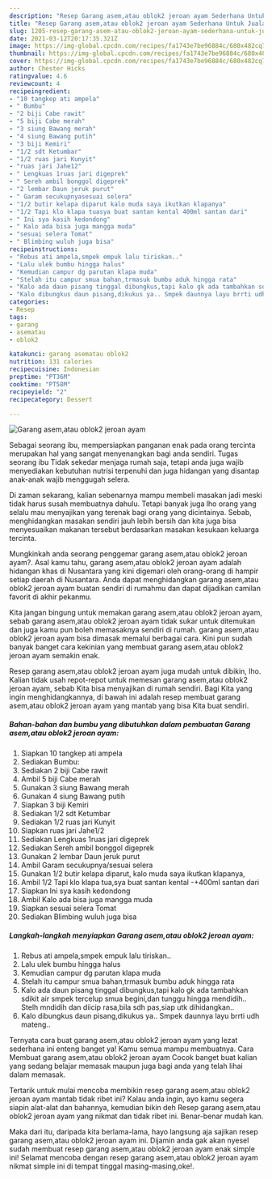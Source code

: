 ```yaml
---
description: "Resep Garang asem,atau oblok2 jeroan ayam Sederhana Untuk Jualan"
title: "Resep Garang asem,atau oblok2 jeroan ayam Sederhana Untuk Jualan"
slug: 1205-resep-garang-asem-atau-oblok2-jeroan-ayam-sederhana-untuk-jualan
date: 2021-03-12T20:17:35.321Z
image: https://img-global.cpcdn.com/recipes/fa1743e7be96884c/680x482cq70/garang-asematau-oblok2-jeroan-ayam-foto-resep-utama.jpg
thumbnail: https://img-global.cpcdn.com/recipes/fa1743e7be96884c/680x482cq70/garang-asematau-oblok2-jeroan-ayam-foto-resep-utama.jpg
cover: https://img-global.cpcdn.com/recipes/fa1743e7be96884c/680x482cq70/garang-asematau-oblok2-jeroan-ayam-foto-resep-utama.jpg
author: Chester Hicks
ratingvalue: 4.6
reviewcount: 4
recipeingredient:
- "10 tangkep ati ampela"
- " Bumbu"
- "2 biji Cabe rawit"
- "5 biji Cabe merah"
- "3 siung Bawang merah"
- "4 siung Bawang putih"
- "3 biji Kemiri"
- "1/2 sdt Ketumbar"
- "1/2 ruas jari Kunyit"
- "ruas jari Jahe12"
- " Lengkuas 1ruas jari digeprek"
- " Sereh ambil bonggol digeprek"
- "2 lembar Daun jeruk purut"
- " Garam secukupnyasesuai selera"
- "1/2 butir kelapa diparut kalo muda saya ikutkan klapanya"
- "1/2 Tapi klo klapa tuasya buat santan kental 400ml santan dari"
- " Ini sya kasih kedondong"
- " Kalo ada bisa juga mangga muda"
- "sesuai selera Tomat"
- " Blimbing wuluh juga bisa"
recipeinstructions:
- "Rebus ati ampela,smpek empuk lalu tiriskan.."
- "Lalu ulek bumbu hingga halus"
- "Kemudian campur dg parutan klapa muda"
- "Stelah itu campur smua bahan,trmasuk bumbu aduk hingga rata"
- "Kalo ada daun pisang tinggal dibungkus,tapi kalo gk ada tambahkan sdikit air smpek tercelup smua begini,dan tunggu hingga mendidih.. Stelh mndidih dan diicip rasa,bila sdh pas,siap utk dihidangkan.."
- "Kalo dibungkus daun pisang,dikukus ya.. Smpek daunnya layu brrti udh mateng.."
categories:
- Resep
tags:
- garang
- asematau
- oblok2

katakunci: garang asematau oblok2 
nutrition: 131 calories
recipecuisine: Indonesian
preptime: "PT36M"
cooktime: "PT58M"
recipeyield: "2"
recipecategory: Dessert

---
```



![Garang asem,atau oblok2 jeroan ayam](https://img-global.cpcdn.com/recipes/fa1743e7be96884c/680x482cq70/garang-asematau-oblok2-jeroan-ayam-foto-resep-utama.jpg)

Sebagai seorang ibu, mempersiapkan panganan enak pada orang tercinta merupakan hal yang sangat menyenangkan bagi anda sendiri. Tugas seorang ibu Tidak sekedar menjaga rumah saja, tetapi anda juga wajib menyediakan kebutuhan nutrisi terpenuhi dan juga hidangan yang disantap anak-anak wajib menggugah selera.

Di zaman  sekarang, kalian sebenarnya mampu membeli masakan jadi meski tidak harus susah membuatnya dahulu. Tetapi banyak juga lho orang yang selalu mau menyajikan yang terenak bagi orang yang dicintainya. Sebab, menghidangkan masakan sendiri jauh lebih bersih dan kita juga bisa menyesuaikan makanan tersebut berdasarkan masakan kesukaan keluarga tercinta. 



Mungkinkah anda seorang penggemar garang asem,atau oblok2 jeroan ayam?. Asal kamu tahu, garang asem,atau oblok2 jeroan ayam adalah hidangan khas di Nusantara yang kini digemari oleh orang-orang di hampir setiap daerah di Nusantara. Anda dapat menghidangkan garang asem,atau oblok2 jeroan ayam buatan sendiri di rumahmu dan dapat dijadikan camilan favorit di akhir pekanmu.

Kita jangan bingung untuk memakan garang asem,atau oblok2 jeroan ayam, sebab garang asem,atau oblok2 jeroan ayam tidak sukar untuk ditemukan dan juga kamu pun boleh memasaknya sendiri di rumah. garang asem,atau oblok2 jeroan ayam bisa dimasak memalui berbagai cara. Kini pun sudah banyak banget cara kekinian yang membuat garang asem,atau oblok2 jeroan ayam semakin enak.

Resep garang asem,atau oblok2 jeroan ayam juga mudah untuk dibikin, lho. Kalian tidak usah repot-repot untuk memesan garang asem,atau oblok2 jeroan ayam, sebab Kita bisa menyajikan di rumah sendiri. Bagi Kita yang ingin menghidangkannya, di bawah ini adalah resep membuat garang asem,atau oblok2 jeroan ayam yang mantab yang bisa Kita buat sendiri.

<!--inarticleads1-->

##### Bahan-bahan dan bumbu yang dibutuhkan dalam pembuatan Garang asem,atau oblok2 jeroan ayam:

1. Siapkan 10 tangkep ati ampela
1. Sediakan  Bumbu:
1. Sediakan 2 biji Cabe rawit
1. Ambil 5 biji Cabe merah
1. Gunakan 3 siung Bawang merah
1. Gunakan 4 siung Bawang putih
1. Siapkan 3 biji Kemiri
1. Sediakan 1/2 sdt Ketumbar
1. Sediakan 1/2 ruas jari Kunyit
1. Siapkan ruas jari Jahe1/2
1. Sediakan  Lengkuas 1ruas jari digeprek
1. Sediakan  Sereh ambil bonggol digeprek
1. Gunakan 2 lembar Daun jeruk purut
1. Ambil  Garam secukupnya/sesuai selera
1. Gunakan 1/2 butir kelapa diparut, kalo muda saya ikutkan klapanya,
1. Ambil 1/2 Tapi klo klapa tua,sya buat santan kental -+400ml santan dari
1. Siapkan  Ini sya kasih kedondong
1. Ambil  Kalo ada bisa juga mangga muda
1. Siapkan sesuai selera Tomat
1. Sediakan  Blimbing wuluh juga bisa




<!--inarticleads2-->

##### Langkah-langkah menyiapkan Garang asem,atau oblok2 jeroan ayam:

1. Rebus ati ampela,smpek empuk lalu tiriskan..
1. Lalu ulek bumbu hingga halus
1. Kemudian campur dg parutan klapa muda
1. Stelah itu campur smua bahan,trmasuk bumbu aduk hingga rata
1. Kalo ada daun pisang tinggal dibungkus,tapi kalo gk ada tambahkan sdikit air smpek tercelup smua begini,dan tunggu hingga mendidih.. Stelh mndidih dan diicip rasa,bila sdh pas,siap utk dihidangkan..
1. Kalo dibungkus daun pisang,dikukus ya.. Smpek daunnya layu brrti udh mateng..




Ternyata cara buat garang asem,atau oblok2 jeroan ayam yang lezat sederhana ini enteng banget ya! Kamu semua mampu membuatnya. Cara Membuat garang asem,atau oblok2 jeroan ayam Cocok banget buat kalian yang sedang belajar memasak maupun juga bagi anda yang telah lihai dalam memasak.

Tertarik untuk mulai mencoba membikin resep garang asem,atau oblok2 jeroan ayam mantab tidak ribet ini? Kalau anda ingin, ayo kamu segera siapin alat-alat dan bahannya, kemudian bikin deh Resep garang asem,atau oblok2 jeroan ayam yang nikmat dan tidak ribet ini. Benar-benar mudah kan. 

Maka dari itu, daripada kita berlama-lama, hayo langsung aja sajikan resep garang asem,atau oblok2 jeroan ayam ini. Dijamin anda gak akan nyesel sudah membuat resep garang asem,atau oblok2 jeroan ayam enak simple ini! Selamat mencoba dengan resep garang asem,atau oblok2 jeroan ayam nikmat simple ini di tempat tinggal masing-masing,oke!.

